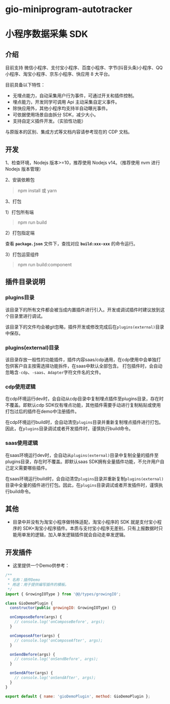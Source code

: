 # gio-miniprogram-autotracker

# 小程序数据采集 SDK

## 介绍

目前支持 微信小程序、支付宝小程序、百度小程序、字节(抖音头条)小程序、QQ 小程序、淘宝小程序、京东小程序、快应用 8 大平台。

目前具备以下特性：

- 无埋点能力，自动采集用户行为事件，可通过开关和插件控制。
- 埋点能力，开发同学可调用 Api 主动采集自定义事件。
- 除快应用外，其他小程序均支持半自动曝光事件。
- 可依据使用场景自由拆分 SDK，减少大小。
- 支持自定义插件开发。（实验性功能）

与原版本的区别、集成方式等文档内容请参考现在的 CDP 文档。

## 开发

1、检查环境，Nodejs 版本>=10，推荐使用 Nodejs v14。（推荐使用 nvm 进行 Nodejs 版本管理）

2、安装依赖包

> npm install 或 yarn

3、打包

1）打包所有端

> npm run build

2）打包指定端

查看 **`package.json`** 文件下，查找对应 **`build:xxx-xxx`** 的命令运行。

3）打包运营组件

> npm run build:component

## 插件目录说明

### plugins目录

该目录下的所有文件都会被当成内置插件进行引入。开发或调试插件时建议放到这个目录里进行调试。

该目录下的文件均会被git忽略，插件开发或修改完成后在`plugins(external)`目录中保存。

### plugins(external)目录

该目录存放一般性的功能插件，插件内容saas/cdp通用，在cdp使用中会单独打包供客户自主按需选择功能拆件，在saas中默认全部包含。
打包插件时，会自动忽略含`-cdp`、`-saas`、`Adapter`字符文件名的文件。

### cdp使用逻辑

在cdp环境运行dev时，会自动从cdp目录中复制埋点插件至plugins目录，存在时不覆盖。即默认cdp SDK仅有埋点功能，其他插件需要手动进行复制粘贴或使用打包过后的插件在demo中注册插件。

在cdp环境运行build时，会自动清空`plugins`目录并重新复制埋点插件进行打包。因此，在`plugins`目录调试或者开发插件时，谨慎执行build命令。

### saas使用逻辑

在saas环境运行dev时，会自动从`plugins(external)`目录中复制全量的插件至plugins目录，存在时不覆盖。即默认saas SDK拥有全量插件功能，不允许用户自己定义需要哪些插件。

在saas环境运行build时，会自动清空`plugins`目录并重新复制`plugins(external)`目录中全量的插件进行打包。因此，在`plugins`目录调试或者开发插件时，谨慎执行build命令。

## 其他

- 目录中并没有为淘宝小程序做特殊适配，淘宝小程序的 SDK 就是支付宝小程序的 SDK+淘宝小程序插件。本质与支付宝小程序无差别，只有上报数据时只能用单发的逻辑，加入单发逻辑插件就会自动走单发逻辑。

## 开发插件

- 这里提供一个Demo供参考：

```js
/**
 * 名称：插件Demo
 * 用途：用于提供编写插件的模板。
 */
import { GrowingIOType } from '@@/types/growingIO';

class GioDemoPlugin {
  constructor(public growingIO: GrowingIOType) {}

  onComposeBefore(args) {
    // console.log('onComposeBefore', args);
  }

  onComposeAfter(args) {
    // console.log('onComposeAfter', args);
  }

  onSendBefore(args) {
    // console.log('onSendBefore', args);
  }

  onSendAfter(args) {
    // console.log('onSendAfter', args);
  }
}

export default { name: 'gioDemoPlugin', method: GioDemoPlugin };

```
